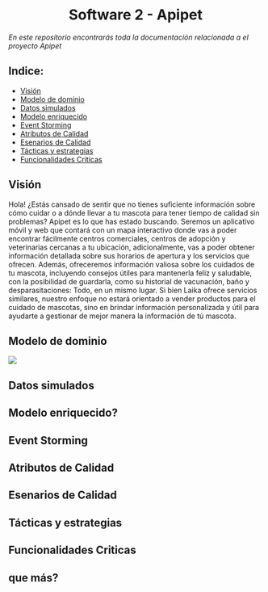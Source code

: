 # <center> Software 2 - Apipet  #

_En este repositorio encontrarás toda la documentación relacionada a el proyecto Apipet_


## Indice:
- [Visión]()
- [Modelo de dominio]()
- [Datos simulados]()
- [Modelo enriquecido]() 
- [Event Storming]()
- [Atributos de Calidad]() 
- [Esenarios de Calidad]()
- [Tácticas y estrategias]() 
- [Funcionalidades Criticas]()

## Visión ##
Hola! ¿Estás cansado de sentir que no tienes suficiente información sobre cómo cuidar o a dónde llevar a tu mascota para tener tiempo de calidad sin problemas? Apipet es lo que has estado buscando. Seremos un aplicativo móvil y web que contará con un mapa interactivo donde vas a poder encontrar fácilmente centros comerciales, centros de adopción y veterinarias cercanas a tu ubicación, adicionalmente, vas a poder obtener información detallada sobre sus horarios de apertura y los servicios que ofrecen. Además, ofreceremos información valiosa sobre los cuidados de tu mascota, incluyendo consejos útiles para mantenerla feliz y saludable, con la posibilidad de guardarla, como su historial de vacunación, baño y desparasitaciones: Todo, en un mismo lugar. Si bien Laika ofrece servicios similares, nuestro enfoque no estará orientado a vender productos para el cuidado de mascotas, sino en brindar información personalizada y útil para ayudarte a gestionar de mejor manera la información de tú mascota.

## Modelo de dominio ##
![](https://github.com/MiguelRiosT/Software2/blob/main/Parcial/ModeloDominio.png)

## Datos simulados ##
## Modelo enriquecido? ##
## Event Storming ##
## Atributos de Calidad ##
## Esenarios de Calidad ##
## Tácticas y estrategias ##
## Funcionalidades Criticas ##
## que más? ##
